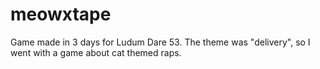 # meowxtape
Game made in 3 days for Ludum Dare 53. The theme was "delivery", so I went with a game about cat themed raps.
